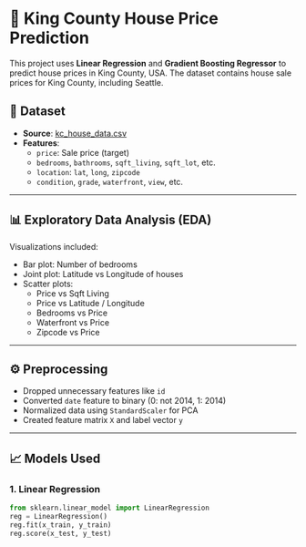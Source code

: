# 🏡 King County House Price Prediction

This project uses **Linear Regression** and **Gradient Boosting Regressor** to predict house prices in King County, USA. The dataset contains house sale prices for King County, including Seattle.

## 📁 Dataset

- **Source**: [kc_house_data.csv](https://www.kaggle.com/harlfoxem/housesalesprediction)
- **Features**:
  - `price`: Sale price (target)
  - `bedrooms`, `bathrooms`, `sqft_living`, `sqft_lot`, etc.
  - `location`: `lat`, `long`, `zipcode`
  - `condition`, `grade`, `waterfront`, `view`, etc.

---

## 📊 Exploratory Data Analysis (EDA)

Visualizations included:
- Bar plot: Number of bedrooms
- Joint plot: Latitude vs Longitude of houses
- Scatter plots:
  - Price vs Sqft Living
  - Price vs Latitude / Longitude
  - Bedrooms vs Price
  - Waterfront vs Price
  - Zipcode vs Price

---

## ⚙️ Preprocessing

- Dropped unnecessary features like `id`
- Converted `date` feature to binary (0: not 2014, 1: 2014)
- Normalized data using `StandardScaler` for PCA
- Created feature matrix `X` and label vector `y`

---

## 📈 Models Used

### 1. Linear Regression
```python
from sklearn.linear_model import LinearRegression
reg = LinearRegression()
reg.fit(x_train, y_train)
reg.score(x_test, y_test)

